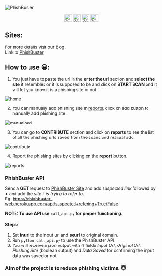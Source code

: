 ![PhishBuster](https://user-images.githubusercontent.com/62838631/125227704-042d3780-e2f1-11eb-8f09-90ecd521f617.png)
<div align='center'>
<a href="https://www.codefactor.io/repository/github/vfxgamer/phishbuster"><img src="https://www.codefactor.io/repository/github/vfxgamer/phishbuster/badge" alt="CodeFactor" height="25"/></a>
<img src="https://img.shields.io/github/languages/code-size/VFXGamer/PhishBuster?style=for-the-badge" alt="GitHub code size in bytes" height="25"/></a>
<img src="https://img.shields.io/github/contributors/VFXGamer/PhishBuster?style=for-the-badge" alt="GitHub contributors" height="25"/></a>
<a href="https://deepsource.io/gh/VFXGamer/PhishBuster/?ref=repository-badge"><img src="https://deepsource.io/gh/VFXGamer/PhishBuster.svg/?label=active+issues&show_trend=true" alt="DeepSource" height="25"/></a>
</div>

## Sites:
For more details visit our [Blog](http://blog.cybervfx.tech/2021/06/phishbuster.html).<br>
Link to [PhishBuster](https://phishbuster-web.herokuapp.com/).

## How to use 😀:

1. You just have to paste the url in the **enter the url** section and **select the site** it resembles or it is supposed to be and click on **START SCAN** and it will let you know it is a phishing site or not.

![home](https://user-images.githubusercontent.com/62838631/126097957-b0fce4a7-2ece-4275-b80f-2805ec23f41c.jpg)

2. You can manually add phishing site in <a href="https://phishbuster-web.herokuapp.com/reports">reports</a>, click on add button to manually add phishing site.

![manualadd](https://user-images.githubusercontent.com/62838631/125229831-2fb22100-e2f5-11eb-90e1-e33130a89c28.jpg)

3. You can go to **CONTRIBUTE** section and click on **reports** to see the list of all the phishing urls saved from the scans and manual add.

![contribute](https://user-images.githubusercontent.com/62838631/120368102-4b59fd00-c32f-11eb-978f-8dbffde01b61.png)

4. Report the phishing sites by clicking on the **report** button.

![reports](https://user-images.githubusercontent.com/62838631/125227856-45bde280-e2f1-11eb-9cb2-a7770964842e.jpg)

### PhishBuster API
Send a **GET** request to [PhishBuster Site](https://phishbuster-web.herokuapp.com/api/) and add *suspected link* followed by **+** and add the *site it is trying to refer to*.<br>
Eg. https://phishbuster-web.herokuapp.com/api/suspected+refering+True/False <br>

**NOTE: To use API use** `call_api.py` **for proper functioning.**

#### Steps:
1. Set **inurl** to the input url and **seurl** to original domain.
2. Run `python call_api.py` to use the PhishBuster API.
3. You will receive a *json* output with 4 fields *Input Url*, *Original Url*, *Phishing Site* (boolean output) and *Data Saved* for confirming the input data was saved or not.

### Aim of the project is to reduce phishing victims. 😇